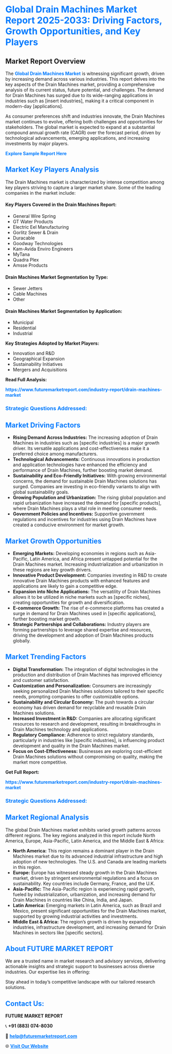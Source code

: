 <h1 style="color: #007BFF;">Global Drain Machines Market Report 2025-2033: Driving Factors, Growth Opportunities, and Key Players</h1>

<section id="overview">
<h2>Market Report Overview</h2>
<p>The <a href="https://www.futuremarketreport.com/industry-report/drain-machines-market" style="color: #007BFF; text-decoration: none;"><strong>Global Drain Machines Market</strong></a> is witnessing significant growth, driven by increasing demand across various industries. This report delves into the key aspects of the Drain Machines market, providing a comprehensive analysis of its current status, future potential, and challenges. The demand for Drain Machines has surged due to its wide-ranging applications in industries such as [insert industries], making it a critical component in modern-day [applications].</p>
<p>As consumer preferences shift and industries innovate, the Drain Machines market continues to evolve, offering both challenges and opportunities for stakeholders. The global market is expected to expand at a substantial compound annual growth rate (CAGR) over the forecast period, driven by technological advancements, emerging applications, and increasing investments by major players.</p>
</section>

<section id="overview">
<p><a href="https://www.futuremarketreport.com/request-sample/reportId=61792" style="color: #007BFF; text-decoration: none;"><strong>Explore Sample Report Here</strong></a></p>
</section>

<section id="key-players">
<h2 style="color: #007BFF;">Market Key Players Analysis</h2>
<p>The Drain Machines market is characterized by intense competition among key players striving to capture a larger market share. Some of the leading companies in the market include:</p>
<h4>Key Players Covered in the Drain Machines Report:</h4>
<ul><li>General Wire Spring</li><li>GT Water Products</li><li>Electric Eel Manufacturing</li><li>Gorlitz Sewer &amp; Drain</li><li>Duracable</li><li>Goodway Technologies</li><li>Kam-Avida Enviro Engineers</li><li>MyTana</li><li>Quadra Plex</li><li>Amsse Products</li></ul>
<h4>Drain Machines Market Segmentation by Type:</h4>
<ul><li>Sewer Jetters</li><li>Cable Machines</li><li>Other</li></ul>

<h4>Drain Machines Market Segmentation by Application:</h4>
<ul><li>Municipal</li><li>Residential</li><li>Industrial</li></ul>
<p><strong>Key Strategies Adopted by Market Players:</strong></p>
<ul>
<li>Innovation and R&D</li>
<li>Geographical Expansion</li>
<li>Sustainability Initiatives</li>
<li>Mergers and Acquisitions</li>
</ul>
</section>

<section>
<p><strong>Read Full Analysis: </strong></p><a href="https://www.futuremarketreport.com/industry-report/drain-machines-market" style="color: #007BFF; text-decoration: none;"><strong>https://www.futuremarketreport.com/industry-report/drain-machines-market</strong></a>
<h3 style="color: #007BFF;">Strategic Questions Addressed:</h3>
</section>

<section id="driving-factors">
<h2 style="color: #007BFF;">Market Driving Factors</h2>
<ul>
<li><strong>Rising Demand Across Industries:</strong> The increasing adoption of Drain Machines in industries such as [specific industries] is a major growth driver. Its versatile applications and cost-effectiveness make it a preferred choice among manufacturers.</li>
<li><strong>Technological Advancements:</strong> Continuous innovations in production and application technologies have enhanced the efficiency and performance of Drain Machines, further boosting market demand.</li>
<li><strong>Sustainability and Eco-Friendly Initiatives:</strong> With growing environmental concerns, the demand for sustainable Drain Machines solutions has surged. Companies are investing in eco-friendly variants to align with global sustainability goals.</li>
<li><strong>Growing Population and Urbanization:</strong> The rising global population and rapid urbanization have increased the demand for [specific products], where Drain Machines plays a vital role in meeting consumer needs.</li>
<li><strong>Government Policies and Incentives:</strong> Supportive government regulations and incentives for industries using Drain Machines have created a conducive environment for market growth.</li>
</ul>
</section>

<section id="growth-opportunities">
<h2 style="color: #007BFF;">Market Growth Opportunities</h2>
<ul>
<li><strong>Emerging Markets:</strong> Developing economies in regions such as Asia-Pacific, Latin America, and Africa present untapped potential for the Drain Machines market. Increasing industrialization and urbanization in these regions are key growth drivers.</li>
<li><strong>Innovative Product Development:</strong> Companies investing in R&D to create innovative Drain Machines products with enhanced features and applications are likely to gain a competitive edge.</li>
<li><strong>Expansion into Niche Applications:</strong> The versatility of Drain Machines allows it to be utilized in niche markets such as [specific niches], creating opportunities for growth and diversification.</li>
<li><strong>E-commerce Growth:</strong> The rise of e-commerce platforms has created a surge in demand for Drain Machines used in [specific applications], further boosting market growth.</li>
<li><strong>Strategic Partnerships and Collaborations:</strong> Industry players are forming partnerships to leverage shared expertise and resources, driving the development and adoption of Drain Machines products globally.</li>
</ul>
</section>

<section id="trending-factors">
<h2 style="color: #007BFF;">Market Trending Factors</h2>
<ul>
<li><strong>Digital Transformation:</strong> The integration of digital technologies in the production and distribution of Drain Machines has improved efficiency and customer satisfaction.</li>
<li><strong>Customization and Personalization:</strong> Consumers are increasingly seeking personalized Drain Machines solutions tailored to their specific needs, prompting companies to offer customizable options.</li>
<li><strong>Sustainability and Circular Economy:</strong> The push towards a circular economy has driven demand for recyclable and reusable Drain Machines solutions.</li>
<li><strong>Increased Investment in R&D:</strong> Companies are allocating significant resources to research and development, resulting in breakthroughs in Drain Machines technology and applications.</li>
<li><strong>Regulatory Compliance:</strong> Adherence to strict regulatory standards, particularly in industries like [specific industries], is influencing product development and quality in the Drain Machines market.</li>
<li><strong>Focus on Cost-Effectiveness:</strong> Businesses are exploring cost-efficient Drain Machines solutions without compromising on quality, making the market more competitive.</li>
</ul>
</section>

<section>
<p><strong>Get Full Report: </strong></p><a href="https://www.futuremarketreport.com/industry-report/drain-machines-market" style="color: #007BFF; text-decoration: none;"><strong>https://www.futuremarketreport.com/industry-report/drain-machines-market</strong></a>
<h3 style="color: #007BFF;">Strategic Questions Addressed:</h3>
</section>


<section id="regional-analysis">
<h2 style="color: #007BFF;">Market Regional Analysis</h2>
<p>The global Drain Machines market exhibits varied growth patterns across different regions. The key regions analyzed in this report include North America, Europe, Asia-Pacific, Latin America, and the Middle East & Africa:</p>
<ul>
<li><strong>North America:</strong> This region remains a dominant player in the Drain Machines market due to its advanced industrial infrastructure and high adoption of new technologies. The U.S. and Canada are leading markets in this region.</li>
<li><strong>Europe:</strong> Europe has witnessed steady growth in the Drain Machines market, driven by stringent environmental regulations and a focus on sustainability. Key countries include Germany, France, and the U.K.</li>
<li><strong>Asia-Pacific:</strong> The Asia-Pacific region is experiencing rapid growth, fueled by industrialization, urbanization, and increasing demand for Drain Machines in countries like China, India, and Japan.</li>
<li><strong>Latin America:</strong> Emerging markets in Latin America, such as Brazil and Mexico, present significant opportunities for the Drain Machines market, supported by growing industrial activities and investments.</li>
<li><strong>Middle East & Africa:</strong> The region’s growth is driven by expanding industries, infrastructure development, and increasing demand for Drain Machines in sectors like [specific sectors].</li>
</ul>
</section>

<footer>
<h2 style="color: #007BFF;">About FUTURE MARKET REPORT</h2>
<p>We are a trusted name in market research and advisory services, delivering actionable insights and strategic support to businesses across diverse industries. Our expertise lies in offering:</p>

<p>Stay ahead in today’s competitive landscape with our tailored research solutions.</p>

<h2 style="color: #007BFF;">Contact Us:</h2>
<p><strong>FUTURE MARKET REPORT</strong></p>
<p>📞 <strong>+91 (883) 074-8030</strong></p>
<p>📧 <strong><a href="mailto:help@futuremarketreport.com" style="color: #007BFF;">help@futuremarketreport.com</a></strong></p>
<p>🌐 <strong><a href="https://www.futuremarketreport.com/" style="color: #007BFF;">Visit Our Website</a></strong></p>
</footer>